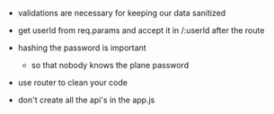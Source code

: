  - validations are necessary for keeping our data sanitized
 - get userId from req.params and accept it in /:userId after the route
 - hashing the password is important 
   - so that nobody knows the plane password

- use router to clean your code 
- don't create all the api's in the app.js